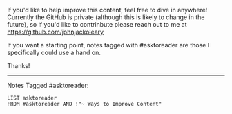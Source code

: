 If you'd like to help improve this content, feel free to dive in anywhere! Currently the GitHub is private (although this is likely to change in the future), so if you'd like to contrinbute please reach out to me at https://github.com/johnjackoleary

If you want a starting point, notes tagged with #asktoreader are those I specifically could use a hand on.

Thanks!

---

Notes Tagged #asktoreader:

```dataview
LIST asktoreader
FROM #asktoreader AND !"~ Ways to Improve Content"
```